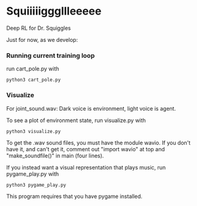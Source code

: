 # Squiiiiigggllleeeee
Deep RL for Dr. Squiggles

Just for now, as we develop:

### Running current training loop
run cart_pole.py with
```
python3 cart_pole.py
```

### Visualize
For joint_sound.wav: Dark voice is environment, light voice is agent.

To see a plot of environment state, run visualize.py with
```
python3 visualize.py
```

To get the .wav sound files, you must have the module wavio. If you don't have it, and can't get it, comment out "import wavio" at top and "make_soundfile()" in main (four lines).

If you instead want a visual representation that plays music, run pygame_play.py with
```
python3 pygame_play.py
```

This program requires that you have pygame installed.
